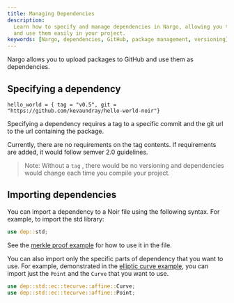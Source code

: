 ```yaml
---
title: Managing Dependencies
description:
  Learn how to specify and manage dependencies in Nargo, allowing you to upload packages to GitHub
  and use them easily in your project.
keywords: [Nargo, dependencies, GitHub, package management, versioning]
---
```


Nargo allows you to upload packages to GitHub and use them as dependencies.

## Specifying a dependency

```
hello_world = { tag = "v0.5", git = "https://github.com/kevaundray/hello-world-noir"}
```

Specifying a dependency requires a tag to a specific commit and the git url to the url containing
the package.

Currently, there are no requirements on the tag contents. If requirements are added, it would follow
semver 2.0 guidelines.

> Note: Without a `tag` , there would be no versioning and dependencies would change each time you
> compile your project.

## Importing dependencies

You can import a dependency to a Noir file using the following syntax. For example, to import the
std library:

```rust
use dep::std;
```

See the [merkle proof example](../examples/merkle-proof) for how to use it in the file.

You can also import only the specific parts of dependency that you want to use. For example,
demonstrated in the
[elliptic curve example](../standard_library/cryptographic_primitives/03_ec_primitives#examples),
you can import just the `Point` and the `Curve` that you want to use.

```rust
use dep::std::ec::tecurve::affine::Curve;
use dep::std::ec::tecurve::affine::Point;
```
